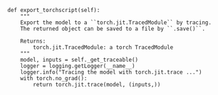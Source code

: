 

<!--
 * @version:
 * @Author:  StevenJokess https://github.com/StevenJokess
 * @Date: 2020-12-13 23:05:46
 * @LastEditors:  StevenJokess https://github.com/StevenJokess
 * @LastEditTime: 2020-12-13 23:06:07
 * @Description:
 * @TODO::
 * @Reference:https://detectron2.readthedocs.io/_modules/detectron2/export/api.html#Caffe2Tracer.export_torchscript
-->

    def export_torchscript(self):
        """
        Export the model to a ``torch.jit.TracedModule`` by tracing.
        The returned object can be saved to a file by ``.save()``.

        Returns:
            torch.jit.TracedModule: a torch TracedModule
        """
        model, inputs = self._get_traceable()
        logger = logging.getLogger(__name__)
        logger.info("Tracing the model with torch.jit.trace ...")
        with torch.no_grad():
            return torch.jit.trace(model, (inputs,))
